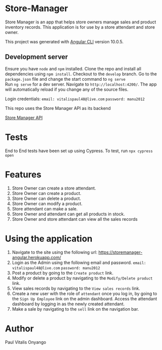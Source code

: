 # Store-Manager
Store Manager is an app that helps store owners manage sales and product inventory records. 
This application is for use by a store attendant and store owner.

This project was generated with [Angular CLI](https://github.com/angular/angular-cli) version 10.0.5.

## Development server

Ensure you have `node` and `npm` installed.
Clone the repo and install all dependencies using `npm install`.
Checkout to  the `develop`  branch.
Go to the `package.json` file and change the start command to `ng serve`  
Run `ng serve` for a dev server. Navigate to `http://localhost:4200/`. The app will automatically reload if you change any of the source files.

Login credentials:
`email: vitalispaul48@live.com`
`password: manu2012`

This repo uses the Store Manager API as its backend

[Store Manager API](https://github.com/Paulstar200/Store-Manager-API-V2)

# Tests
End to End tests have been set up using Cypress.
To test, run `npx cypress open`

# Features
1. Store Owner can create a store attendant.
2. Store Owner can create a product.
3. Store Owner can delete a product.
4. Store Owner can modify a product.
5. Store attendant can make a sale.
6. Store Owner and attendant can get all products in stock.
7. Store Owner and store attendant can view all the sales records

# Using the application
1. Navigate to the site using the following url: https://storemanager-angular.herokuapp.com/
2. Login as the Admin using the following email and password.
`email: vitalispaul48@live.com`
`password: manu2012`
3. Post a product by going to the `Create product` link.
4. Modify or delete a product by navigating to the `Modify/Delete product` link.
5. View sales records by navigating to the `View sales records` link.
6. Create a new user with the role of `attendant` once you log in, by going to the `Sign Up Employee` link on the admin dashboard. Access the attendant dashboard by logging in as the newly created attendant.
7. Make a sale by navigating to the `sell` link on the navigation bar.

# Author
Paul Vitalis Onyango
